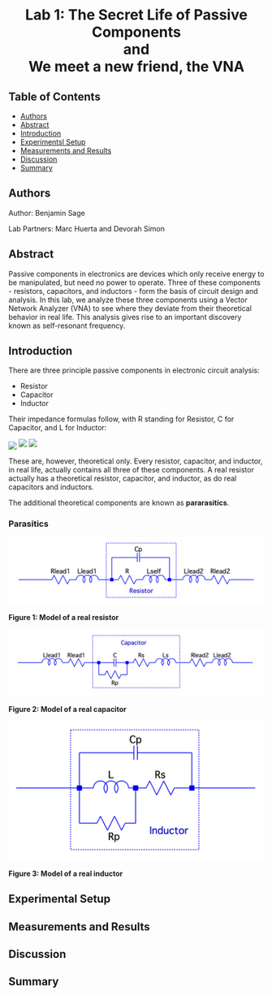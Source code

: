 <h1 align="center">
	Lab 1: The Secret Life of Passive Components
	<br/>
	and
	<br/>
	We meet a new friend, the VNA
</h1>

## Table of Contents
- [Authors](#authors)
- [Abstract](#abstract)
- [Introduction](#introduction)
- [Experimentsl Setup](#experimental-setup)
- [Measurements and Results](#measurements-and-results)
- [Discussion](#discussion)
- [Summary](#summary)

## Authors

Author: Benjamin Sage

Lab Partners: Marc Huerta and Devorah Simon

## Abstract

Passive components in electronics are devices which only receive energy to be manipulated, but need no power to operate. Three of these components - resistors, capacitors, and inductors - form the basis of circuit design and analysis. In this lab, we analyze these three components using a Vector Network Analyzer (VNA) to see where they deviate from their theoretical behavior in real life. This analysis gives rise to an important discovery known as self-resonant frequency.

## Introduction

There are three principle passive components in electronic circuit analysis:
- Resistor
- Capacitor
- Inductor

Their impedance formulas follow, with R standing for Resistor, C for Capacitor, and L for Inductor:

<img src="https://render.githubusercontent.com/render/math?math=Z_R = R" align="center">
<img src="https://render.githubusercontent.com/render/math?math=Z_C = \frac{-j}{\omega C}">
<img src="https://render.githubusercontent.com/render/math?math=Z_L = j \omega L">

These are, however, theoretical only. Every resistor, capacitor, and inductor, in real life, actually contains all three of these components. A real resistor actually has a theoretical resistor, capacitor, and inductor, as do real capacitors and inductors.

The additional theoretical components are known as **pararasitics**.

### Parasitics

![](images/resistor-real.png)

**Figure 1: Model of a real resistor**

![](images/capacitor-real.png)

**Figure 2: Model of a real capacitor**

![](images/inductor-real.png)

**Figure 3: Model of a real inductor**

## Experimental Setup

## Measurements and Results

## Discussion

## Summary
